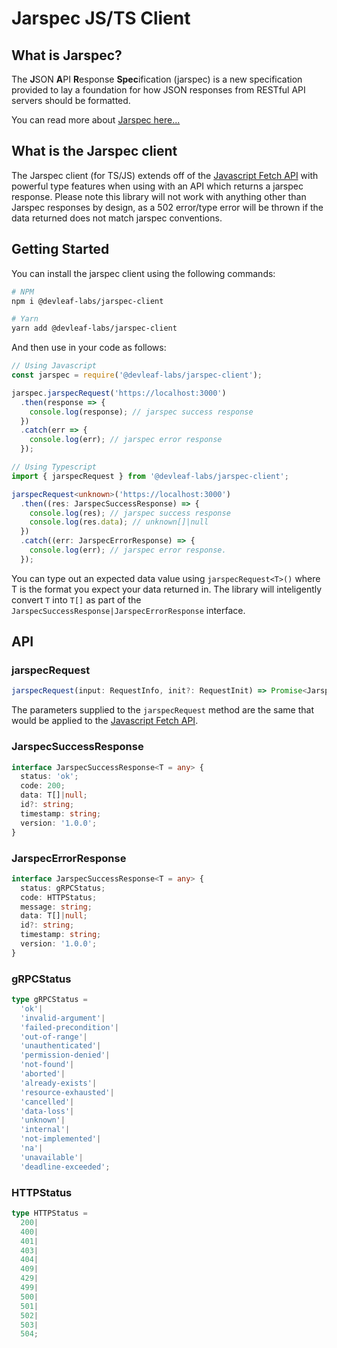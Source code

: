 # Jarspec JS/TS Client

## What is Jarspec?

The **J**SON **A**PI **R**esponse **Spec**ification (jarspec) is a new specification provided to lay a foundation for
how JSON responses from RESTful API servers should be formatted. 

You can read more about [Jarspec here...](https://github.com/devleaf-studios/jarspec)

## What is the Jarspec client

The Jarspec client (for TS/JS) extends off of the [Javascript Fetch API](https://developer.mozilla.org/en-US/docs/Web/API/Fetch_API) with powerful type features when using with an API which returns a jarspec response. Please note this library will not work with anything other than Jarspec responses by design, as a 502 error/type error will be thrown
if the data returned does not match jarspec conventions.

## Getting Started

You can install the jarspec client using the following commands:

```bash
# NPM
npm i @devleaf-labs/jarspec-client

# Yarn
yarn add @devleaf-labs/jarspec-client
```
And then use in your code as follows:

```typescript
// Using Javascript
const jarspec = require('@devleaf-labs/jarspec-client');

jarspec.jarspecRequest('https://localhost:3000')
  .then(response => {
    console.log(response); // jarspec success response
  })
  .catch(err => {
    console.log(err); // jarspec error response
  });

// Using Typescript
import { jarspecRequest } from '@devleaf-labs/jarspec-client';

jarspecRequest<unknown>('https://localhost:3000')
  .then((res: JarspecSuccessResponse) => {
    console.log(res); // jarspec success response
    console.log(res.data); // unknown[]|null
  })
  .catch((err: JarspecErrorResponse) => {
    console.log(err); // jarspec error response.
  });
```

You can type out an expected data value using `jarspecRequest<T>()` where T is the format you expect your data returned in. The library will inteligently convert `T` into `T[]` as part of the `JarspecSuccessResponse|JarspecErrorResponse` interface.

## API

### jarspecRequest

```typescript
jarspecRequest(input: RequestInfo, init?: RequestInit) => Promise<JarspecSuccessResponse|JarspecErrorResponse>
```

The parameters supplied to the `jarspecRequest` method are the same that would be applied to the [Javascript Fetch API](https://developer.mozilla.org/en-US/docs/Web/API/Fetch_API).

### JarspecSuccessResponse

```typescript
interface JarspecSuccessResponse<T = any> {
  status: 'ok';
  code: 200;
  data: T[]|null;
  id?: string;
  timestamp: string;
  version: '1.0.0';
}
```

### JarspecErrorResponse

```typescript
interface JarspecSuccessResponse<T = any> {
  status: gRPCStatus;
  code: HTTPStatus;
  message: string;
  data: T[]|null;
  id?: string;
  timestamp: string;
  version: '1.0.0';
}
```

### gRPCStatus 

```typescript
type gRPCStatus =
  'ok'|
  'invalid-argument'|
  'failed-precondition'|
  'out-of-range'|
  'unauthenticated'|
  'permission-denied'|
  'not-found'|
  'aborted'|
  'already-exists'|
  'resource-exhausted'|
  'cancelled'|
  'data-loss'|
  'unknown'|
  'internal'|
  'not-implemented'|
  'na'|
  'unavailable'|
  'deadline-exceeded';
```

### HTTPStatus

```typescript
type HTTPStatus = 
  200|
  400|
  401|
  403|
  404|
  409|
  429|
  499|
  500|
  501|
  502|
  503|
  504;
```






